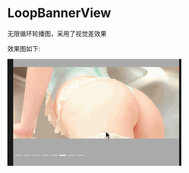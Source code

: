 # LoopBannerView
无限循环轮播图，采用了视觉差效果

效果图如下:

![gifimage](https://github.com/476139183/LoopBannerView/raw/master/image.gif)

